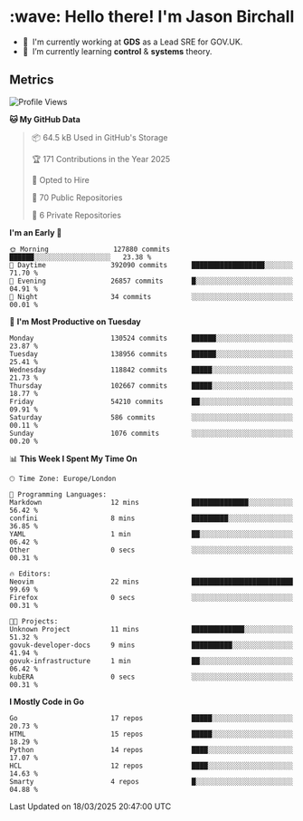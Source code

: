 <h1 align="left" id="jason-title">:wave: Hello there! I'm Jason Birchall</h1>

- :office: &nbsp;I'm currently working at **GDS** as a Lead SRE for GOV.UK.
- :seedling: &nbsp;I’m currently learning **control** & **systems** theory.

<h2>Metrics</h2>

<!--START_SECTION:waka-->
![Profile Views](http://img.shields.io/badge/Profile%20Views-1-blue)

**🐱 My GitHub Data** 

> 📦 64.5 kB Used in GitHub's Storage 
 > 
> 🏆 171 Contributions in the Year 2025
 > 
> 💼 Opted to Hire
 > 
> 📜 70 Public Repositories 
 > 
> 🔑 6 Private Repositories 
 > 
**I'm an Early 🐤** 

```text
🌞 Morning                127880 commits      ██████░░░░░░░░░░░░░░░░░░░   23.38 % 
🌆 Daytime                392090 commits      ██████████████████░░░░░░░   71.70 % 
🌃 Evening                26857 commits       █░░░░░░░░░░░░░░░░░░░░░░░░   04.91 % 
🌙 Night                  34 commits          ░░░░░░░░░░░░░░░░░░░░░░░░░   00.01 % 
```
📅 **I'm Most Productive on Tuesday** 

```text
Monday                   130524 commits      ██████░░░░░░░░░░░░░░░░░░░   23.87 % 
Tuesday                  138956 commits      ██████░░░░░░░░░░░░░░░░░░░   25.41 % 
Wednesday                118842 commits      █████░░░░░░░░░░░░░░░░░░░░   21.73 % 
Thursday                 102667 commits      █████░░░░░░░░░░░░░░░░░░░░   18.77 % 
Friday                   54210 commits       ██░░░░░░░░░░░░░░░░░░░░░░░   09.91 % 
Saturday                 586 commits         ░░░░░░░░░░░░░░░░░░░░░░░░░   00.11 % 
Sunday                   1076 commits        ░░░░░░░░░░░░░░░░░░░░░░░░░   00.20 % 
```


📊 **This Week I Spent My Time On** 

```text
🕑︎ Time Zone: Europe/London

💬 Programming Languages: 
Markdown                 12 mins             ██████████████░░░░░░░░░░░   56.42 % 
confini                  8 mins              █████████░░░░░░░░░░░░░░░░   36.85 % 
YAML                     1 min               ██░░░░░░░░░░░░░░░░░░░░░░░   06.42 % 
Other                    0 secs              ░░░░░░░░░░░░░░░░░░░░░░░░░   00.31 % 

🔥 Editors: 
Neovim                   22 mins             █████████████████████████   99.69 % 
Firefox                  0 secs              ░░░░░░░░░░░░░░░░░░░░░░░░░   00.31 % 

🐱‍💻 Projects: 
Unknown Project          11 mins             █████████████░░░░░░░░░░░░   51.32 % 
govuk-developer-docs     9 mins              ██████████░░░░░░░░░░░░░░░   41.94 % 
govuk-infrastructure     1 min               ██░░░░░░░░░░░░░░░░░░░░░░░   06.42 % 
kubERA                   0 secs              ░░░░░░░░░░░░░░░░░░░░░░░░░   00.31 % 
```

**I Mostly Code in Go** 

```text
Go                       17 repos            █████░░░░░░░░░░░░░░░░░░░░   20.73 % 
HTML                     15 repos            █████░░░░░░░░░░░░░░░░░░░░   18.29 % 
Python                   14 repos            ████░░░░░░░░░░░░░░░░░░░░░   17.07 % 
HCL                      12 repos            ████░░░░░░░░░░░░░░░░░░░░░   14.63 % 
Smarty                   4 repos             █░░░░░░░░░░░░░░░░░░░░░░░░   04.88 % 
```




 Last Updated on 18/03/2025 20:47:00 UTC
<!--END_SECTION:waka-->

<!-- links -->

[issues page]: https://github.com/jasonBirchall/jasonBirchall/issues "jasonBirchall/issues"
